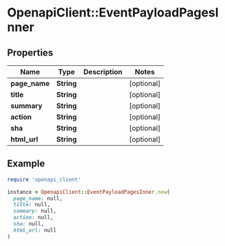 # OpenapiClient::EventPayloadPagesInner

## Properties

| Name | Type | Description | Notes |
| ---- | ---- | ----------- | ----- |
| **page_name** | **String** |  | [optional] |
| **title** | **String** |  | [optional] |
| **summary** | **String** |  | [optional] |
| **action** | **String** |  | [optional] |
| **sha** | **String** |  | [optional] |
| **html_url** | **String** |  | [optional] |

## Example

```ruby
require 'openapi_client'

instance = OpenapiClient::EventPayloadPagesInner.new(
  page_name: null,
  title: null,
  summary: null,
  action: null,
  sha: null,
  html_url: null
)
```

